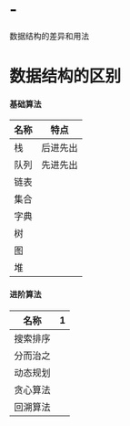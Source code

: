 # -
数据结构的差异和用法
# 数据结构的区别

#### 基础算法

| 名称 | 特点 |
| --- | --- |
|栈| 后进先出 |
|队列| 先进先出 | 
|链表| |
|集合| |
|字典| |
|树| |
|图| |
|堆| |

#### 进阶算法
| 名称 | 1 |
| --- | --- |
|搜索排序| |
|分而治之| |
|动态规划| |
|贪心算法| |
|回溯算法| |
